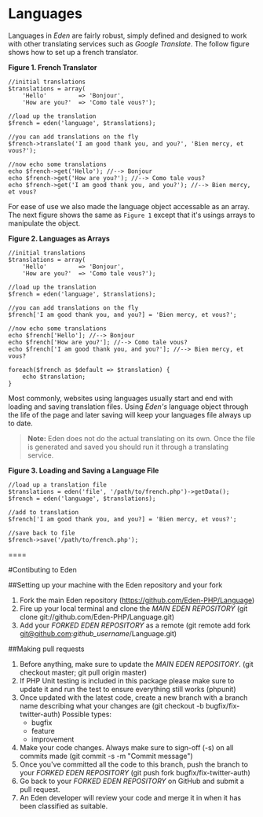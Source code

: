 # Languages

Languages in *Eden* are fairly robust, simply defined and designed to work with other translating services such as *Google Translate*. The follow figure shows how to set up a french translator.

**Figure 1. French Translator**

	//initial translations
	$translations = array(
		'Hello'         => 'Bonjour',
		'How are you?'  => 'Como tale vous?');
	 
	//load up the translation   
	$french = eden('language', $translations);
	 
	//you can add translations on the fly
	$french->translate('I am good thank you, and you?', 'Bien mercy, et vous?');
	 
	//now echo some translations
	echo $french->get('Hello'); //--> Bonjour
	echo $french->get('How are you?'); //--> Como tale vous?
	echo $french->get('I am good thank you, and you?'); //--> Bien mercy, et vous?

For ease of use we also made the language object accessable as an array. The next figure shows the same as `Figure 1` except that it's usings arrays to manipulate the object.

**Figure 2. Languages as Arrays**

	//initial translations
	$translations = array(
		'Hello'         => 'Bonjour',
		'How are you?'  => 'Como tale vous?');
	 
	//load up the translation   
	$french = eden('language', $translations);
	 
	//you can add translations on the fly
	$french['I am good thank you, and you?] = 'Bien mercy, et vous?';
	 
	//now echo some translations
	echo $french['Hello']; //--> Bonjour
	echo $french['How are you?']; //--> Como tale vous?
	echo $french['I am good thank you, and you?']; //--> Bien mercy, et vous?
	 
	foreach($french as $default => $translation) {
		echo $translation;
	}

Most commonly, websites using languages usually start and end with loading and saving translation files. Using *Eden's* language object through the life of the page and later saving will keep your languages file always up to date.

> **Note:** Eden does not do the actual translating on its own. Once the file is generated and saved you should run it through a translating service.

**Figure 3. Loading and Saving a Language File**

	//load up a translation file
	$translations = eden('file', '/path/to/french.php')->getData();
	$french = eden('language', $translations);
	 
	//add to translation
	$french['I am good thank you, and you?] = 'Bien mercy, et vous?';
	 
	//save back to file
	$french->save('/path/to/french.php');

====

#Contibuting to Eden

##Setting up your machine with the Eden repository and your fork

1. Fork the main Eden repository (https://github.com/Eden-PHP/Language)
2. Fire up your local terminal and clone the *MAIN EDEN REPOSITORY* (git clone git://github.com/Eden-PHP/Language.git)
3. Add your *FORKED EDEN REPOSITORY* as a remote (git remote add fork git@github.com:*github_username*/Language.git)

##Making pull requests

1. Before anything, make sure to update the *MAIN EDEN REPOSITORY*. (git checkout master; git pull origin master)
2. If PHP Unit testing is included in this package please make sure to update it and run the test to ensure everything still works (phpunit)
3. Once updated with the latest code, create a new branch with a branch name describing what your changes are (git checkout -b bugfix/fix-twitter-auth)
    Possible types:
    - bugfix
    - feature
    - improvement
4. Make your code changes. Always make sure to sign-off (-s) on all commits made (git commit -s -m "Commit message")
5. Once you've committed all the code to this branch, push the branch to your *FORKED EDEN REPOSITORY* (git push fork bugfix/fix-twitter-auth)
6. Go back to your *FORKED EDEN REPOSITORY* on GitHub and submit a pull request.
7. An Eden developer will review your code and merge it in when it has been classified as suitable.